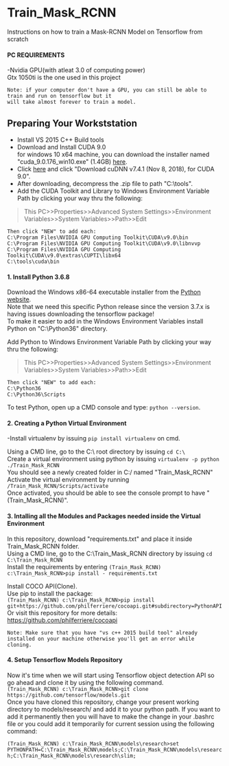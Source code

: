 # Train_Mask_RCNN
Instructions on how to train a Mask-RCNN Model on Tensorflow from scratch


#### <b>PC REQUIREMENTS</b>


  -Nvidia GPU(with atleat 3.0 of computing power)</br>
    Gtx 1050ti is the one used in this project
    
    Note: if your computer don't have a GPU, you can still be able to train and run on tensorflow but it
    will take almost forever to train a model.

## Preparing Your Workststation<br/>
  *  Install VS 2015 C++ Build tools<br/>
  *  Download and Install CUDA 9.0<br/>
   for windows 10 x64 machine, you can download the installer named "cuda_9.0.176_win10.exe" (1.4GB) [here](https://developer.nvidia.com/cuda-90-download-archive).<br/>
  *  Click [here](https://developer.nvidia.com/rdp/cudnn-archive) and click "Download cuDNN v7.4.1 (Nov 8, 2018), for CUDA 9.0".<br/>
  *  After downloading, decompress the .zip file to path "C:\tools".<br/>
  *  Add the CUDA Toolkit and Library to Windows Environment Variable Path by clicking your way thru the following: 
> This PC>>Properties>>Advanced System Settings>>Environment Variables>>System Variables>>Path>>Edit 

    Then click "NEW" to add each:
    C:\Program Files\NVIDIA GPU Computing Toolkit\CUDA\v9.0\bin
    C:\Program Files\NVIDIA GPU Computing Toolkit\CUDA\v9.0\libnvvp
    C:\Program Files\NVIDIA GPU Computing Toolkit\CUDA\v9.0\extras\CUPTI\libx64
    C:\tools\cuda\bin

#### 1. Install Python 3.6.8
Download the Windows x86-64 executable installer from the [Python website](https://www.python.org/downloads/release/python-368/). <br/>
Note that we need this specific Python release since the version 3.7.x is having issues downloading the tensorflow package! <br/>
To make it easier to add in the Windows Environment Variables install Python on "C:\Python36\" directory. 

Add Python to Windows Environment Variable Path by clicking your way thru the following: <br/>
> This PC>>Properties>>Advanced System Settings>>Environment Variables>>System Variables>>Path>>Edit 
    
    Then click "NEW" to add each:
    C:\Python36
    C:\Python36\Scripts
    
To test Python, open up a CMD console and type: `python --version`. 

#### 2. Creating a Python Virtual Environment

-Install virtualenv by issuing `pip install virtualenv` on cmd. 

Using a CMD line, go to the C:\ root directory by issuing `cd C:\` <br/>
Create a virtual environment using python by issuing `virtualenv -p python ./Train_Mask_RCNN` <br/>
You should see a newly created folder in C:/ named "Train_Mask_RCNN" <br/>
Activate the virtual environment by running `/Train_Mask_RCNN/Scripts/activate` <br/>
Once activated, you should be able to see the console prompt to have "(Train_Mask_RCNN)".

#### 3. Intalling all the Modules and Packages needed inside the Virtual Environment

In this repository, download "requirements.txt" and place it inside Train_Mask_RCNN folder. <br/>
Using a CMD line, go to the C:\Train_Mask_RCNN directory by issuing `cd C:\Train_Mask_RCNN` <br/>
Install the requirements by entering `(Train_Mask_RCNN) c:\Train_Mask_RCNN>pip install - requirements.txt` <br/>

Install COCO API(Clone).<br/>
Use pip to install the package: <br/>
`(Train_Mask_RCNN) c:\Train_Mask_RCNN>pip install git+https://github.com/philferriere/cocoapi.git#subdirectory=PythonAPI` <br/>
Or visit this repository for more details: https://github.com/philferriere/cocoapi <br/>

    Note: Make sure that you have "vs c++ 2015 build tool" already installed on your machine otherwise you'll get an error while    cloning.

#### 4. Setup Tensorflow Models Repository

Now it's time when we will start using Tensorflow object detection API so go ahead and clone it by using the following command. <br/>
`(Train_Mask_RCNN) c:\Train_Mask_RCNN>git clone https://github.com/tensorflow/models.git` <br/>
Once you have cloned this repository, change your present working directory to models/research/ and add it to your python path. If you want to add it permanently then you will have to make the change in your .bashrc file or you could add it temporarily for current session using the following command: <br/>

`(Train_Mask_RCNN) c:\Train_Mask_RCNN\models\research>set PYTHONPATH=C:\Train_Mask_RCNN\models;C:\Train_Mask_RCNN\models\research;C:\Train_Mask_RCNN\models\research\slim;`



